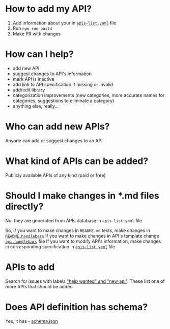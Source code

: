 # How to add my API?
1. Add information about your in [`apis-list.yaml`](https://github.com/apis-list/apis-list/blob/main/apis-list.yaml) file
2. Run `npm run build`
3. Make PR with changes

# How can I help?
- add new API
- suggest changes to API's information
- mark API is inactive  
- add link to API specification if missing or invalid
- add/edit library
- categorization improvements (new categories, more accurate names for categories, suggestions to eliminate a category)
- anything else, really...

# Who can add new APIs?
Anyone can add or suggest changes to an API

# What kind of APIs can be added?
Publicly available APIs of any kind (paid or free)

# Should I make changes in *.md files directly?
No, they are generated from APIs database in `apis-list.yaml` file

So, if you want to make changes in `README.md` texts, make changes in [`README.handlebars`](https://github.com/apis-list/apis-list/blob/main/README.handlebars)
If you want to make changes in API's template change [`api.handlebars`](https://github.com/apis-list/apis-list/blob/main/api.handlebars) file
If you want to modify API's information, make changes in corresponding specification in [`apis-list.yaml`](https://github.com/apis-list/apis-list/blob/main/apis-list.yaml) file

# APIs to add
Search for issues with labels ["help wanted" and "new api"](https://github.com/apis-list/apis-list/issues?q=is%3Aissue+is%3Aopen+label%3A"new+api"+label%3A"new+api"). These list one of more APIs that should be added.

# Does API definition has schema?
Yes, it has - [schema.json](https://github.com/apis-list/apis-list/blob/main/schema.json)
